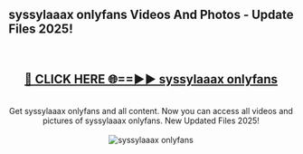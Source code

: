 <h2>syssylaaax onlyfans Videos And Photos - Update Files 2025!</h2>
<br>
<div align="center">
<h2><a href="https://linkcuts.com/hfmhzwbr" rel="nofollow">🔴 CLICK HERE 🌐==►► syssylaaax onlyfans</a></h2>
<br>
Get syssylaaax onlyfans and all content. Now you can access all videos and pictures of syssylaaax onlyfans. New Updated Files 2025!
<br>
<br>
<a href="https://linkcuts.com/hfmhzwbr" rel="nofollow" data-target="animated-image.originalLink"><img src="https://i.ibb.co.com/WyWwxjT/player-gif2.gif" alt="syssylaaax onlyfans" style="max-width: 100%; display: inline-block;" data-target="animated-image.originalImage"></a>
</div>
<br>